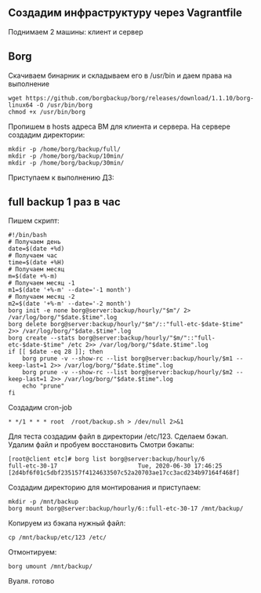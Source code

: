 ## Создадим инфраструктуру через Vagrantfile
Поднимаем 2 машины: клиент и сервер

## Borg

Скачиваем бинарник и складываем его в /usr/bin и даем права на выполнение
```
wget https://github.com/borgbackup/borg/releases/download/1.1.10/borg-linux64 -O /usr/bin/borg
chmod +x /usr/bin/borg
```
Пропишем в hosts адреса ВМ для клиента и сервера. На сервере создадим директории:
```
mkdir -p /home/borg/backup/full/
mkdir -p /home/borg/backup/10min/
mkdir -p /home/borg/backup/30min/
```
Приступаем к выполнению ДЗ:
## full backup 1 раз в час
Пишем скрипт:
```
#!/bin/bash
# Получаем день
date=$(date +%d) 
# Получаем час
time=$(date +%H)
# Получаем месяц
m=$(date +%-m)
# Получаем месяц -1
m1=$(date '+%-m' --date='-1 month')
# Получаем месяц -2
m2=$(date '+%-m' --date='-2 month')
borg init -e none borg@server:backup/hourly/"$m"/ 2> /var/log/borg/"$date.$time".log
borg delete borg@server:backup/hourly/"$m"/::"full-etc-$date-$time" 2>> /var/log/borg/"$date.$time".log
borg create --stats borg@server:backup/hourly/"$m/"::"full-etc-$date-$time" /etc 2>> /var/log/borg/"$date.$time".log
if [[ $date -eq 28 ]]; then
	borg prune -v --show-rc --list borg@server:backup/hourly/$m1 --keep-last=1 2>> /var/log/borg/"$date.$time".log
	borg prune -v --show-rc --list borg@server:backup/hourly/$m2 --keep-last=1 2>> /var/log/borg/"$date.$time".log
	echo "prune"	
fi
```
Создадим cron-job

```
* */1 * * * root  /root/backup.sh > /dev/null 2>&1
```

Для теста создадим файл в директории /etc/123. Сделаем бэкап. Удалим файл и пробуем восстановить
Смотри бэкапы: 
```
[root@client etc]# borg list borg@server:backup/hourly/6
full-etc-30-17                       Tue, 2020-06-30 17:46:25 [2d4bf6f01c5dbf235157f4124633507c52a20703ae17cc3acd234b97164f468f]
```
Создадим директорию для монтирования и приступаем:
```
mkdir -p /mnt/backup
borg mount borg@server:backup/hourly/6::full-etc-30-17 /mnt/backup/
```
Копируем из бэкапа нужный файл:
```
cp /mnt/backup/etc/123 /etc/
```
Отмонтируем:
```
borg umount /mnt/backup/
```
Вуаля. готово